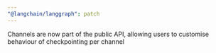 ```yaml
---
"@langchain/langgraph": patch
---
```


Channels are now part of the public API, allowing users to customise behaviour of checkpointing per channel
